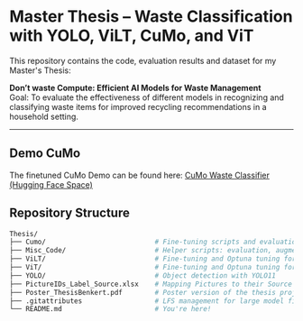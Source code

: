 # Master Thesis – Waste Classification with YOLO, ViLT, CuMo, and ViT

This repository contains the code, evaluation results and dataset for my Master's Thesis:

**Don’t waste Compute: Efficient AI Models for Waste Management**  
Goal: To evaluate the effectiveness of different models in recognizing and classifying waste items for improved recycling recommendations in a household setting.

---

## Demo CuMo
The finetuned CuMo Demo can be found here: [CuMo Waste Classifier (Hugging Face Space)](https://huggingface.co/spaces/BenkHel/CumoThesis)


## Repository Structure

```bash
Thesis/
├── Cumo/                           # Fine-tuning scripts and evaluation for CuMo
├── Misc_Code/                      # Helper scripts: evaluation, augmentation, label creation
├── ViLT/                           # Fine-tuning and Optuna tuning for ViLT, Dataset, best Models and Results
├── ViT/                            # Fine-tuning and Optuna tuning for ViT, Dataset, best Models and Results
├── YOLO/                           # Object detection with YOLO11
├── PictureIDs_Label_Source.xlsx    # Mapping Pictures to their Source
├── Poster_ThesisBenkert.pdf        # Poster version of the thesis project
├── .gitattributes                  # LFS management for large model files
└── README.md                       # You're here!
